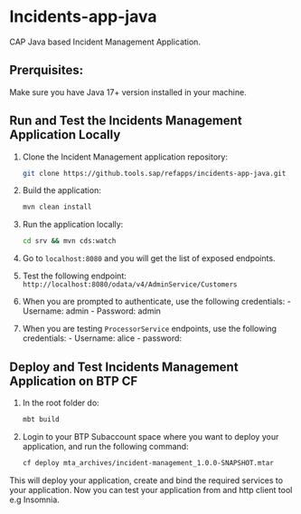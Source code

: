 # Incidents-app-java

CAP Java based Incident Management Application.

## Prerquisites:
 
 Make sure you have Java 17+ version installed in your machine.

## Run and Test the Incidents Management Application Locally

1. Clone the Incident Management application repository:

    ```sh
    git clone https://github.tools.sap/refapps/incidents-app-java.git
    ```
2. Build the application:
    ```sh
    mvn clean install
    ```
3. Run the application locally:
    ```sh
    cd srv && mvn cds:watch
    ```
4. Go to `localhost:8080` and you will get the list of exposed endpoints.
5. Test the following endpoint: `http://localhost:8080/odata/v4/AdminService/Customers`
6. When you are prompted to authenticate, use the following credentials:
       - Username: admin
       - Password: admin
7. When you are testing `ProcessorService` endpoints, use the following credentials:
       - Username: alice
       - password:
## Deploy and Test Incidents Management Application on BTP CF

1. In the root folder do:
   ```sh
   mbt build
   ```
2. Login to your BTP Subaccount space where you want to deploy your application, and run the following command:
   ```sh
   cf deploy mta_archives/incident-management_1.0.0-SNAPSHOT.mtar   
   ```
This will deploy your application, create and bind the required services to your application. Now you can test your application from and http client tool e.g Insomnia.